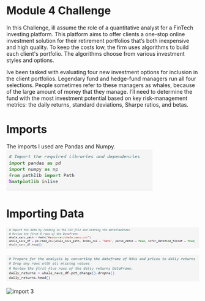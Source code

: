 # Module 4 Challenge
In this Challenge, ill assume the role of a quantitative analyst for a FinTech investing platform. This platform aims to offer clients a one-stop online investment solution for their retirement portfolios that’s both inexpensive and high quality. To keep the costs low, the firm uses algorithms to build each client's portfolio. The algorithms choose from various investment styles and options.

Ive been tasked with evaluating four new investment options for inclusion in the client portfolios. Legendary fund and hedge-fund managers run all four selections. People sometimes refer to these managers as whales, because of the large amount of money that they manage. I’ll need to determine the fund with the most investment potential based on key risk-management metrics: the daily returns, standard deviations, Sharpe ratios, and betas.

# Imports
The imports I used are Pandas and Numpy.
![Imports](https://github.com/reiccv/Module_4_Challenge/blob/main/mod4images/imports_mod4.PNG)

# Importing Data
![import 1](https://github.com/reiccv/Module_4_Challenge/blob/main/mod4images/import_data_1.PNG)

![import 2](https://github.com/reiccv/Module_4_Challenge/blob/main/mod4images/import_data_2.PNG)

![import 3]()